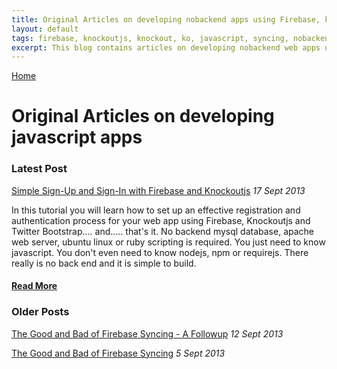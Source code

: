 ```yaml
---
title: Original Articles on developing nobackend apps using Firebase, knockoutjs, PouchDB and Twitter Bootstrap
layout: default
tags: firebase, knockoutjs, knockout, ko, javascript, syncing, nobackend, pouchdb, bootstrap, html5, css3, angular, ember, backbone, backendless
excerpt: This blog contains articles on developing nobackend web apps using new services like firebase, PouchDB, knockout, ember, angular and bootstrap. A backend server is no longer required. You can create full web apps with just plain simple javascript. Node, npm, server side js is a thing of the past.
---
```

[Home](http://nigelkelly.github.io)

# Original Articles on developing javascript apps

### Latest Post

[Simple Sign-Up and Sign-In with Firebase and Knockoutjs](http://nigelkelly.github.io/simple-signup-and-signin-with-firebase-and-knockout.html) *17 Sept 2013* 

In this tutorial you will learn how to set up an effective registration and authentication process for your web app using Firebase, Knockoutjs and Twitter Bootstrap.... and..... that's it. No backend mysql database, apache web server, ubuntu linux or ruby scripting is required. You just need to know javascript. You don't even need to know nodejs, npm or requirejs. There really is no back end and it is simple to build. 

#### [Read More](http://nigelkelly.github.io/simple-signup-and-signin-with-firebase-and-knockoutjs.html)


### Older Posts

[The Good and Bad of Firebase Syncing - A Followup](http://nigelkelly.github.io/the-good-and-bad-parts-of-firebase-syncing-part2.html) *12 Sept 2013* 

[The Good and Bad of Firebase Syncing](http://nigelkelly.github.io/the-good-and-bad-parts-of-firebase-syncing-part1.html) *5 Sept 2013* 

<!--
*12 Sept 2013* [Firebase Syncing the RESTful way](http://nigelkelly.github.io/)
*12 Sept 2013* [Firebase .on() Vs .once()](http://nigelkelly.github.io/)
*12 Sept 2013* [Real time syncing with PouchDB](http://nigelkelly.github.io/)
*12 Sept 2013* [King of real time syncing: Firebase Vs PouchDB](http://nigelkelly.github.io/)
*12 Sept 2013* [Email Collection App with Firebase and knockoutjs](http://nigelkelly.github.io/)
*12 Sept 2013* [Sortable Task Manager with Firebase and knockoutjs](http://nigelkelly.github.io/)
*12 Sept 2013* [Sortable Kanban with Firebase and knockoutjs](http://nigelkelly.github.io/)
*12 Sept 2013* [User Sign Up and Sign On with Firebase and knockoutjs](http://nigelkelly.github.io/)
*12 Sept 2013* [knockoutjsjs - Communications and messaging between multiple View Models](http://nigelkelly.github.io/)
-->